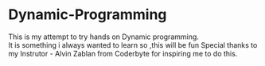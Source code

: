 # Dynamic-Programming


This is my attempt to try hands on Dynamic programming.  
It is something i always wanted to learn so ,this will be fun 
Special thanks to my Instrutor - Alvin Zablan from Coderbyte for inspiring me to do this.

